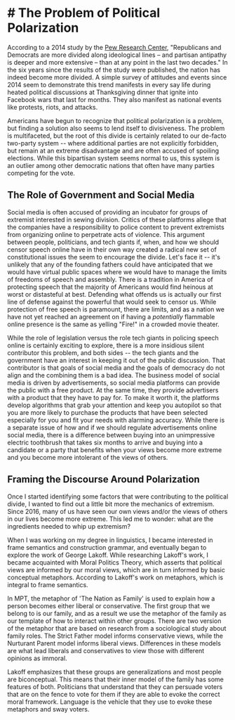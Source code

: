 # # The Problem of Political Polarization
According to a 2014 study by the [Pew Research Center](https://www.pewresearch.org/politics/2014/06/12/political-polarization-in-the-american-public/), "Republicans and Democrats are more divided along ideological lines – and partisan antipathy is deeper and more extensive – than at any point in the last two decades." In the six years since the results of the study were published, the nation has indeed become more divided. A simple survey of attitudes and events since 2014 seem to demonstrate this trend manifests in every say life during heated political discussions at Thanksgiving dinner that ignite into Facebook wars that last for months. They also manifest as national events like protests, riots, and attacks.

Americans have begun to recognize that political polarization is a problem, but finding a solution also seems to lend itself to divisiveness. The problem is multifaceted, but the root of this divide is certainly related to our de-facto two-party system -- where additional parties are not explicitly forbidden, but remain at an extreme disadvantage and are often accused of spoiling elections. While this bipartisan system seems normal to us, this system is an outlier among other democratic nations that often have many parties competing for the vote. 

## The Role of Government and Social Media

Social media is often accused of providing an incubator for groups of extremist interested in sewing division. Critics of these platforms allege that the companies have a responsibility to police content to prevent extremists from organizing online to perpetrate acts of violence. This argument between people, politicians, and tech giants if, when, and how we should censor speech online have in their own way created a radical new set of constitutional issues the seem to encourage the divide. Let's face it -- it's unlikely that any of the founding fathers could have anticipated that we would have virtual public spaces where we would have to manage the limits of freedoms of speech and assembly. There is a tradition in America of protecting speech that the majority of Americans would find heinous at worst or distasteful at best. Defending what offends us is actually our first line of defense against the powerful that would seek to censor us. While protection of free speech is paramount, there are limits, and as a nation we have not yet reached an agreement on if having a *potentially* flammable online presence is the same as yelling "Fire!" in a crowded movie theater. 

While the role of legislation versus the role tech giants in policing speech online is certainly exciting to explore, there is a more insidious silent contributor this problem, and both sides -- the tech giants and the government have an interest in keeping it out of the public discussion. That contributor is that goals of social media and the goals of democracy do not align and the combining them is a bad idea. The business model of social media is driven by advertisements, so social media platforms can provide the public with a free product. At the same time, they provide advertisers with a product that they have to pay for. To make it worth it, the platforms develop algorithms that grab your attention and keep you autopilot so that you are more likely to purchase the products that have been selected especially for you and fit your needs with alarming accuracy. While there is a separate issue of how and if we should regulate advertisements online social media, there is a difference between buying into an unimpressive electric toothbrush that takes six months to arrive and buying into a candidate or a party that benefits when your views become more extreme and you become more intolerant of the views of others. 

## Framing the Discourse Around Polarization
Once I started identifying some factors that were contributing to the political divide, I wanted to find out a little bit more the mechanics of extremism. Since 2016, many of us have seen our own views and/or the views of others in our lives become more extreme. This led me to wonder: what are the ingredients needed to whip up extremism? 

When I was working on my degree in linguistics, I became interested in frame semantics and construction grammar, and eventually began to explore the work of George Lakoff. While researching Lakoff's work, I became acquainted with Moral Politics Theory, which asserts that political views are informed by our moral views, which are in turn informed by basic conceptual metaphors. According to Lakoff's work on metaphors, which is integral to frame semantics. 

In MPT, the metaphor of 'The Nation as Family' is used to explain how a person becomes either liberal or conservative. The first group that we belong to is our family, and as a result we use the metaphor of the family as our template of how to interact within other groups. There are two version of the metaphor that are based on research from a sociological study about family roles. The Strict Father model informs conservative views, while the Nurturant Parent model informs liberal views. Differences in these models are what lead liberals and conservatives to view those with different opinions as immoral. 

Lakoff emphasizes that these groups are generalizations and most people are biconceptual. This means that their inner model of the family has some features of both. Politicians that understand that they can persuade voters that are on the fence to vote for them if they are able to evoke the correct moral framework. Language is the vehicle that they use to evoke these metaphors and sway voters. 
